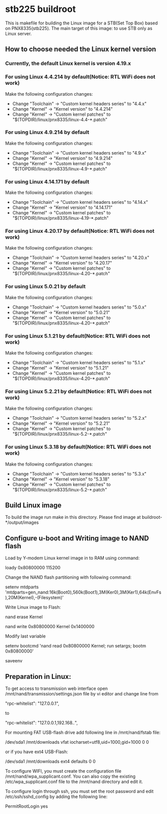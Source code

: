 # stb225 buildroot
This is makefile for building the Linux image for a STB(Set Top Box) based on PNX8335(stb225).
The main target of this image: to use STB only as Linux server.

## How to choose needed the Linux kernel version

### Currently, the default Linux kernel is version 4.19.x

### For using Linux 4.4.214 by default(Notice: RTL WiFi does not work)
Make the following configuration changes:
* Change "Toolchain" -> "Custom kernel headers series" to "4.4.x"
* Change "Kernel" -> "Kernel version" to "4.4.214"
* Change "Kernel" -> "Custom kernel patches" to "$(TOPDIR)/linux/pnx8335/linux-4.4-*.patch"

### For using Linux 4.9.214 by default
Make the following configuration changes:
* Change "Toolchain" -> "Custom kernel headers series" to "4.9.x"
* Change "Kernel" -> "Kernel version" to "4.9.214"
* Change "Kernel" -> "Custom kernel patches" to "$(TOPDIR)/linux/pnx8335/linux-4.9-*.patch"

### For using Linux 4.14.171 by default
Make the following configuration changes:
* Change "Toolchain" -> "Custom kernel headers series" to "4.14.x"
* Change "Kernel" -> "Kernel version" to "4.14.171"
* Change "Kernel" -> "Custom kernel patches" to "$(TOPDIR)/linux/pnx8335/linux-4.19-*.patch"

### For using Linux 4.20.17 by default(Notice: RTL WiFi does not work)
Make the following configuration changes:
* Change "Toolchain" -> "Custom kernel headers series" to "4.20.x"
* Change "Kernel" -> "Kernel version" to "4.20.17"
* Change "Kernel" -> "Custom kernel patches" to "$(TOPDIR)/linux/pnx8335/linux-4.20-*.patch"

### For using Linux 5.0.21 by default
Make the following configuration changes:
* Change "Toolchain" -> "Custom kernel headers series" to "5.0.x"
* Change "Kernel" -> "Kernel version" to "5.0.21"
* Change "Kernel" -> "Custom kernel patches" to "$(TOPDIR)/linux/pnx8335/linux-4.20-*.patch"

### For using Linux 5.1.21 by default(Notice: RTL WiFi does not work)
Make the following configuration changes:
* Change "Toolchain" -> "Custom kernel headers series" to "5.1.x"
* Change "Kernel" -> "Kernel version" to "5.1.21"
* Change "Kernel" -> "Custom kernel patches" to "$(TOPDIR)/linux/pnx8335/linux-4.20-*.patch"

### For using Linux 5.2.21 by default(Notice: RTL WiFi does not work)
Make the following configuration changes:
* Change "Toolchain" -> "Custom kernel headers series" to "5.2.x"
* Change "Kernel" -> "Kernel version" to "5.2.21"
* Change "Kernel" -> "Custom kernel patches" to "$(TOPDIR)/linux/pnx8335/linux-5.2-*.patch"

### For using Linux 5.3.18 by default(Notice: RTL WiFi does not work)
Make the following configuration changes:
* Change "Toolchain" -> "Custom kernel headers series" to "5.3.x"
* Change "Kernel" -> "Kernel version" to "5.3.18"
* Change "Kernel" -> "Custom kernel patches" to "$(TOPDIR)/linux/pnx8335/linux-5.2-*.patch"

## Build Linux image
To build the image run make in this directory.
Please find image at buildroot-*/output/images

## Configure u-boot and Writing image to NAND flash
Load by Y-modem Linux kernel image in to RAM using command:

loady 0x80800000 115200

Change the NAND flash partitioning with following command:

setenv mtdparts 'mtdparts=gen_nand:16k(Boot0),560k(Boot1),3M(Ker0),3M(Ker1),64k(EnvFs),20M(Kernel),-(Filesystem)'

Write Linux image to Flash:

nand erase Kernel

nand write 0x80800000 Kernel 0x1400000

Modify last variable

setenv bootcmd 'nand read 0x80800000 Kernel; run setargs; bootm 0x80800000'

saveenv

## Preparation in Linux:
To get access to transmission web interface open /mnt/nand/transmission/settings.json file by vi editor
and change line from

"rpc-whitelist": "127.0.0.1",

to

"rpc-whitelist": "127.0.0.1,192.168.*.*",

For mounting FAT USB-flash drive add following line in /mnt/nand/fstab file:

/dev/sda1 /mnt/downloads   vfat  iocharset=utf8,uid=1000,gid=1000 0 0

or if you have ext4 USB-Flash:

/dev/sda1 /mnt/downloads   ext4  defaults 0 0

To configure WIFI, you must create the configuration file /mnt/nand/wpa_supplicant.conf.
You can also copy the existing /etc/wpa_supplicant.conf file to the /mnt/nand directory and edit it.

To configure login through ssh, you must set the root password and edit /etc/ssh/sshd_config by adding the following line:

PermitRootLogin yes
